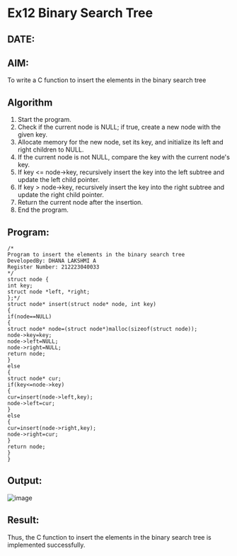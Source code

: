 # Ex12 Binary Search Tree
## DATE:
## AIM:
To write a C function to insert the elements in the binary search tree

## Algorithm
1. Start the program.
2. Check if the current node is NULL; if true, create a new node with the given key.
3. Allocate memory for the new node, set its key, and initialize its left and right children to NULL.
4. If the current node is not NULL, compare the key with the current node's key.
5. If key <= node->key, recursively insert the key into the left subtree and update the left child pointer.
6. If key > node->key, recursively insert the key into the right subtree and update the right child pointer.
7. Return the current node after the insertion.
8. End the program.

## Program:
```
/*
Program to insert the elements in the binary search tree
DevelopedBy: DHANA LAKSHMI A
Register Number: 212223040033
*/
struct node { 
int key; 
struct node *left, *right; 
};*/ 
struct node* insert(struct node* node, int key) 
{ 
if(node==NULL) 
{ 
struct node* node=(struct node*)malloc(sizeof(struct node)); 
node->key=key; 
node->left=NULL; 
node->right=NULL; 
return node; 
} 
else 
{ 
struct node* cur; 
if(key<=node->key) 
{ 
cur=insert(node->left,key); 
node->left=cur; 
}   
else 
{ 
cur=insert(node->right,key); 
node->right=cur; 
} 
return node; 
} 
}
```

## Output:

![image](https://github.com/user-attachments/assets/315608a9-920c-4f48-9874-3401b43ee04b)


## Result:
Thus, the C function to insert the elements in the binary search tree is implemented successfully.
